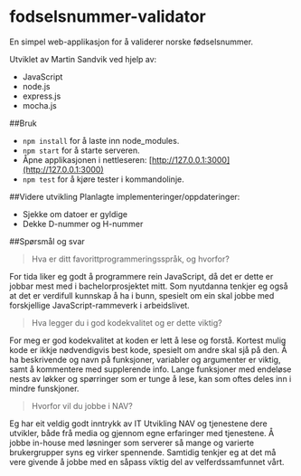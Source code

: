 # fodselsnummer-validator
En simpel web-applikasjon for å validerer norske fødselsnummer.

Utviklet av Martin Sandvik ved hjelp av:
- JavaScript
- node.js
- express.js
- mocha.js

##Bruk
- ``npm install`` for å laste inn node_modules.
- ``npm start`` for å starte serveren.
- Åpne applikasjonen i nettleseren: [http://127.0.0.1:3000](http://127.0.0.1:3000)
- ``npm test`` for å kjøre tester i kommandolinje.


##Videre utvikling
Planlagte implementeringer/oppdateringer:
- Sjekke om datoer er gyldige
- Dekke D-nummer og H-nummer

##Spørsmål og svar
>Hva er ditt favorittprogrammeringsspråk, og hvorfor?

For tida liker eg godt å programmere rein JavaScript, då det er dette er jobbar mest med i bachelorprosjektet mitt.
Som nyutdanna tenkjer eg også at det er verdifull kunnskap å ha i bunn, spesielt om ein skal jobbe med forskjellige 
JavaScript-rammeverk i arbeidslivet.

> Hva legger du i god kodekvalitet og er dette viktig?

For meg er god kodekvalitet at koden er lett å lese og forstå. 
Kortest mulig kode er ikkje nødvendigvis best kode, spesielt om andre skal sjå på den.
Å ha beskrivende og navn på funksjoner, variabler og argumenter er viktig, samt å kommentere med supplerende info. 
Lange funksjoner med endeløse nests av løkker og spørringer som er tunge å lese, kan som oftes deles inn i mindre funskjoner. 

>Hvorfor vil du jobbe i NAV?

Eg har eit veldig godt inntrykk av IT Utvikling NAV og tjenestene dere utvikler, både frå media og gjennom egne erfaringer med tjenestene.
Å jobbe in-house med løsninger som serverer så mange og varierte brukergrupper syns eg virker spennende.
Samtidig tenkjer eg at det må vere givende å jobbe med en såpass viktig del av velferdssamfunnet vårt.